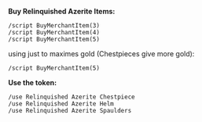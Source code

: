 **Buy Relinquished Azerite Items:**
```
/script BuyMerchantItem(3)
/script BuyMerchantItem(4)
/script BuyMerchantItem(5)
```
using just to maximes gold (Chestpieces give more gold):

```
/script BuyMerchantItem(5)
```

**Use the token:**
```
/use Relinquished Azerite Chestpiece
/use Relinquished Azerite Helm
/use Relinquished Azerite Spaulders
```
